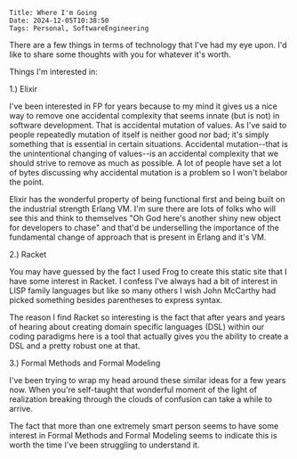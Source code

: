     Title: Where I'm Going
    Date: 2024-12-05T10:38:50
    Tags: Personal, SoftwareEngineering

There are a few things in terms of technology that I've had my eye upon. I'd like to share some thoughts with you for whatever it's worth.

<!-- more -->

Things I'm interested in:

1.) Elixir

I've been interested in FP for years because to my mind it gives us a nice way to remove one accidental complexity that seems innate (but is not) in software development. That is accidental mutation of values.  As I've said to people repeatedly mutation of itself is neither good nor bad; it's simply something that is essential in certain situations.  Accidental mutation--that is the unintentional changing of values--is an accidental complexity that we should strive to remove as much as possible.  A lot of people have set a lot of bytes discussing why accidental mutation is a problem so I won't belabor the point.

Elixir has the wonderful property of being functional first and being built on the industrial strength Erlang VM.  I'm sure there are lots of folks who will see this and think to themselves "Oh God here's another shiny new object for developers to chase" and that'd be underselling the importance of the fundamental change of approach that is present in Erlang and it's VM.

2.) Racket

You may have guessed by the fact I used Frog to create this static site that I have some interest in Racket.  I confess I've always had a bit of interest in LISP family languages but like so many others I wish John McCarthy had picked something besides parentheses to express syntax. 

The reason I find Racket so interesting is the fact that after years and years of hearing about creating domain specific languages (DSL) within our coding paradigms here is a tool that actually gives you the ability to create a DSL and a pretty robust one at that. 

3.) Formal Methods and Formal Modeling

I've been trying to wrap my head around these similar ideas for a few years now.  When you're self-taught that wonderful moment of the light of realization breaking through the clouds of confusion can take a while to arrive.  

The fact that more than one extremely smart person seems to have some interest in Formal Methods and Formal Modeling seems to indicate this is worth the time I've been struggling to understand it. 